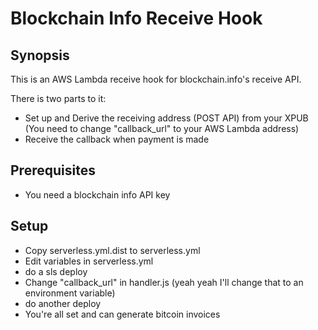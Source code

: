 # Blockchain Info Receive Hook

## Synopsis

This is an AWS Lambda receive hook for blockchain.info's receive API.

There is two parts to it:

* Set up and Derive the receiving address (POST API) from your XPUB (You need to change "callback_url" to your AWS Lambda address)
* Receive the callback when payment is made

## Prerequisites

* You need a blockchain info API key

## Setup

* Copy serverless.yml.dist to serverless.yml
* Edit variables in serverless.yml
* do a sls deploy
* Change "callback_url" in handler.js (yeah yeah I'll change that to an environment variable)
* do another deploy
* You're all set and can generate bitcoin invoices
